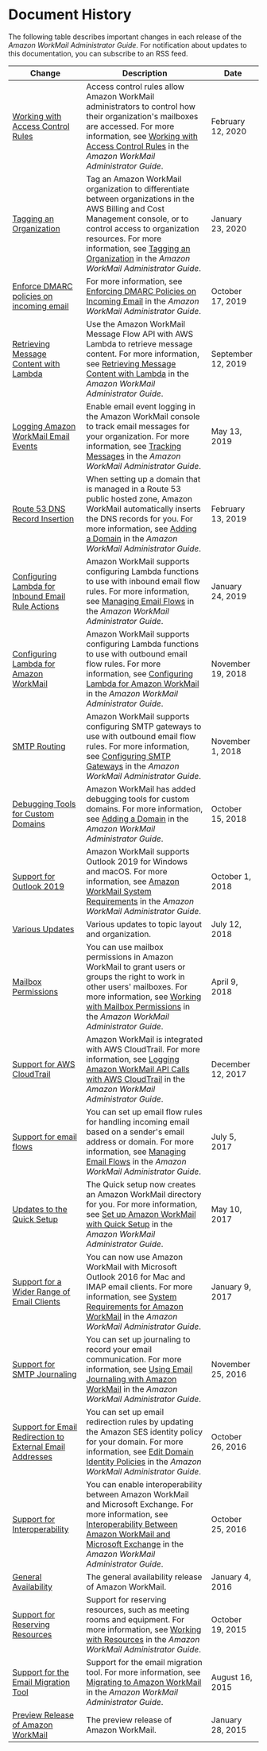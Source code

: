 # Document History<a name="DocumentHistory"></a>

The following table describes important changes in each release of the *Amazon WorkMail Administrator Guide*\. For notification about updates to this documentation, you can subscribe to an RSS feed\. 

| Change | Description | Date | 
| --- |--- |--- |
| [Working with Access Control Rules](#DocumentHistory) | Access control rules allow Amazon WorkMail administrators to control how their organization's mailboxes are accessed\. For more information, see [Working with Access Control Rules](https://docs.aws.amazon.com/workmail/latest/adminguide/access-rules.html) in the *Amazon WorkMail Administrator Guide*\. | February 12, 2020 | 
| [Tagging an Organization](#DocumentHistory) | Tag an Amazon WorkMail organization to differentiate between organizations in the AWS Billing and Cost Management console, or to control access to organization resources\. For more information, see [Tagging an Organization](https://docs.aws.amazon.com/workmail/latest/adminguide/org-tag.html) in the *Amazon WorkMail Administrator Guide*\. | January 23, 2020 | 
| [Enforce DMARC policies on incoming email](#DocumentHistory) | For more information, see [Enforcing DMARC Policies on Incoming Email](https://docs.aws.amazon.com/workmail/latest/adminguide/inbound-dmarc.html) in the *Amazon WorkMail Administrator Guide*\. | October 17, 2019 | 
| [Retrieving Message Content with Lambda](#DocumentHistory) | Use the Amazon WorkMail Message Flow API with AWS Lambda to retrieve message content\. For more information, see [Retrieving Message Content with Lambda](https://docs.aws.amazon.com/workmail/latest/adminguide/lambda-content.html) in the *Amazon WorkMail Administrator Guide*\. | September 12, 2019 | 
| [Logging Amazon WorkMail Email Events](#DocumentHistory) | Enable email event logging in the Amazon WorkMail console to track email messages for your organization\. For more information, see [Tracking Messages](https://docs.aws.amazon.com/workmail/latest/adminguide/tracking.html) in the *Amazon WorkMail Administrator Guide*\. | May 13, 2019 | 
| [Route 53 DNS Record Insertion](#DocumentHistory) | When setting up a domain that is managed in a Route 53 public hosted zone, Amazon WorkMail automatically inserts the DNS records for you\. For more information, see [Adding a Domain](https://docs.aws.amazon.com/workmail/latest/adminguide/add_domain.html) in the *Amazon WorkMail Administrator Guide*\. | February 13, 2019 | 
| [Configuring Lambda for Inbound Email Rule Actions](#DocumentHistory) | Amazon WorkMail supports configuring Lambda functions to use with inbound email flow rules\. For more information, see [Managing Email Flows](https://docs.aws.amazon.com/workmail/latest/adminguide/email-flows.html) in the *Amazon WorkMail Administrator Guide*\. | January 24, 2019 | 
| [Configuring Lambda for Amazon WorkMail](#DocumentHistory) | Amazon WorkMail supports configuring Lambda functions to use with outbound email flow rules\. For more information, see [Configuring Lambda for Amazon WorkMail](https://docs.aws.amazon.com/workmail/latest/adminguide/lambda.html) in the *Amazon WorkMail Administrator Guide*\. | November 19, 2018 | 
| [SMTP Routing](#DocumentHistory) | Amazon WorkMail supports configuring SMTP gateways to use with outbound email flow rules\. For more information, see [Configuring SMTP Gateways](https://docs.aws.amazon.com/workmail/latest/adminguide/smtp-gateway.html) in the *Amazon WorkMail Administrator Guide*\. | November 1, 2018 | 
| [Debugging Tools for Custom Domains](#DocumentHistory) | Amazon WorkMail has added debugging tools for custom domains\. For more information, see [Adding a Domain](https://docs.aws.amazon.com/workmail/latest/adminguide/add_domain.html) in the *Amazon WorkMail Administrator Guide*\. | October 15, 2018 | 
| [Support for Outlook 2019](#DocumentHistory) | Amazon WorkMail supports Outlook 2019 for Windows and macOS\. For more information, see [Amazon WorkMail System Requirements](https://docs.aws.amazon.com/workmail/latest/adminguide/what_is.html#accessing_workmail) in the *Amazon WorkMail Administrator Guide*\. | October 1, 2018 | 
| [Various Updates](#DocumentHistory) | Various updates to topic layout and organization\. | July 12, 2018 | 
| [Mailbox Permissions](#DocumentHistory) | You can use mailbox permissions in Amazon WorkMail to grant users or groups the right to work in other users' mailboxes\. For more information, see [Working with Mailbox Permissions](https://docs.aws.amazon.com/workmail/latest/adminguide/mail_perms_overview.html) in the *Amazon WorkMail Administrator Guide*\. | April 9, 2018 | 
| [Support for AWS CloudTrail](#DocumentHistory) | Amazon WorkMail is integrated with AWS CloudTrail\. For more information, see [Logging Amazon WorkMail API Calls with AWS CloudTrail](https://docs.aws.amazon.com/workmail/latest/adminguide/logging-using-cloudtrail.html) in the *Amazon WorkMail Administrator Guide*\. | December 12, 2017 | 
| [Support for email flows](#DocumentHistory) | You can set up email flow rules for handling incoming email based on a sender's email address or domain\. For more information, see [Managing Email Flows](https://docs.aws.amazon.com/workmail/latest/adminguide/email-flows.html) in the *Amazon WorkMail Administrator Guide*\. | July 5, 2017 | 
| [Updates to the Quick Setup](#DocumentHistory) | The Quick setup now creates an Amazon WorkMail directory for you\. For more information, see [Set up Amazon WorkMail with Quick Setup](https://docs.aws.amazon.com/workmail/latest/adminguide/quick_setup.html) in the *Amazon WorkMail Administrator Guide*\. | May 10, 2017 | 
| [Support for a Wider Range of Email Clients](#DocumentHistory) | You can now use Amazon WorkMail with Microsoft Outlook 2016 for Mac and IMAP email clients\. For more information, see [System Requirements for Amazon WorkMail](https://docs.aws.amazon.com/workmail/latest/adminguide/what_is.html#accessing_workmail) in the *Amazon WorkMail Administrator Guide*\. | January 9, 2017 | 
| [Support for SMTP Journaling](#DocumentHistory) | You can set up journaling to record your email communication\. For more information, see [Using Email Journaling with Amazon WorkMail](https://docs.aws.amazon.com/workmail/latest/adminguide/journaling_overview.html) in the *Amazon WorkMail Administrator Guide*\. | November 25, 2016 | 
| [Support for Email Redirection to External Email Addresses](#DocumentHistory) | You can set up email redirection rules by updating the Amazon SES identity policy for your domain\. For more information, see [Edit Domain Identity Policies](https://docs.aws.amazon.com/workmail/latest/adminguide/editing_domains.html) in the *Amazon WorkMail Administrator Guide*\. | October 26, 2016 | 
| [Support for Interoperability](#DocumentHistory) | You can enable interoperability between Amazon WorkMail and Microsoft Exchange\. For more information, see [Interoperability Between Amazon WorkMail and Microsoft Exchange](https://docs.aws.amazon.com/workmail/latest/adminguide/interoperability.html) in the *Amazon WorkMail Administrator Guide*\. | October 25, 2016 | 
| [General Availability](#DocumentHistory) | The general availability release of Amazon WorkMail\. | January 4, 2016 | 
| [Support for Reserving Resources](#DocumentHistory) | Support for reserving resources, such as meeting rooms and equipment\. For more information, see [Working with Resources](https://docs.aws.amazon.com/workmail/latest/adminguide/resources_overview.html) in the *Amazon WorkMail Administrator Guide*\. | October 19, 2015 | 
| [Support for the Email Migration Tool](#DocumentHistory) | Support for the email migration tool\. For more information, see [Migrating to Amazon WorkMail](https://docs.aws.amazon.com/workmail/latest/adminguide/migration_overview.html) in the *Amazon WorkMail Administrator Guide*\. | August 16, 2015 | 
| [Preview Release of Amazon WorkMail](#DocumentHistory) | The preview release of Amazon WorkMail\. | January 28, 2015 | 